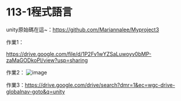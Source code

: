 # 113-1程式語言

unity原始碼在這~：https://github.com/Mariannalee/Myproject3

作業1：

https://drive.google.com/file/d/1P2Fv1wYZSaLuwoyv0bMP-zaMaGODkoPI/view?usp=sharing



作業2：
![image](https://github.com/user-attachments/assets/03c26b92-e276-479b-ada6-517c8690895f)

作業3：https://drive.google.com/drive/search?dmr=1&ec=wgc-drive-globalnav-goto&q=unity
